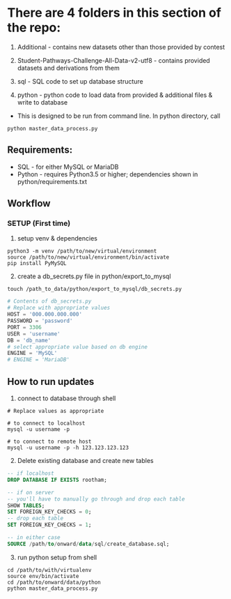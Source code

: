 # There are 4 folders in this section of the repo:

1) Additional - contains new datasets other than those provided by contest

2) Student-Pathways-Challenge-All-Data-v2-utf8 - contains provided datasets and derivations from them

3) sql - SQL code to set up database structure

4) python - python code to load data from provided & additional files & write to database
- This is designed to be run from command line.  In python directory, call

```shell
python master_data_process.py
```

## Requirements:
- SQL - for either MySQL or MariaDB
- Python - requires Python3.5 or higher;
  dependencies shown in python/requirements.txt

## Workflow
### SETUP (First time)

1) setup venv & dependencies

```shell
python3 -m venv /path/to/new/virtual/environment
source /path/to/new/virtual/environment/bin/activate
pip install PyMySQL
```

2) create a db_secrets.py file in python/export_to_mysql

```shell
touch /path_to_data/python/export_to_mysql/db_secrets.py
```

```python
# Contents of db_secrets.py
# Replace with appropriate values
HOST = '000.000.000.000'
PASSWORD = 'password'
PORT = 3306
USER = 'username'
DB = 'db_name'
# select appropriate value based on db engine
ENGINE = 'MySQL'
# ENGINE = 'MariaDB'  
```

## How to run updates

1) connect to database through shell

```shell
# Replace values as appropriate

# to connect to localhost
mysql -u username -p

# to connect to remote host
mysql -u username -p -h 123.123.123.123
```

2) Delete existing database and create new tables

```sql
-- if localhost
DROP DATABASE IF EXISTS rootham;

-- if on server
-- you'll have to manually go through and drop each table
SHOW TABLES;
SET FOREIGN_KEY_CHECKS = 0;
-- drop each table
SET FOREIGN_KEY_CHECKS = 1;

-- in either case
SOURCE /path/to/onward/data/sql/create_database.sql;
```

3) run python setup from shell

```shell
cd /path/to/with/virtualenv
source env/bin/activate
cd /path/to/onward/data/python
python master_data_process.py
```

